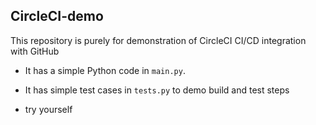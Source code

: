 CircleCI-demo
------------

This repository is purely for demonstration of CircleCI CI/CD integration with GitHub

 * It has a simple Python code in `main.py`.
 * It has simple test cases in `tests.py` to demo build and test steps

 * try yourself
